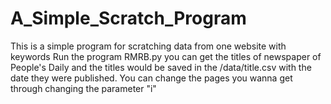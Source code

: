 # A_Simple_Scratch_Program
This is a simple program for scratching data from one website with keywords
Run the program RMRB.py you can get the titles of newspaper of People's Daily and the titles would be saved in the /data/title.csv with the date they were published. You can change the pages you wanna get through changing the parameter "i"
